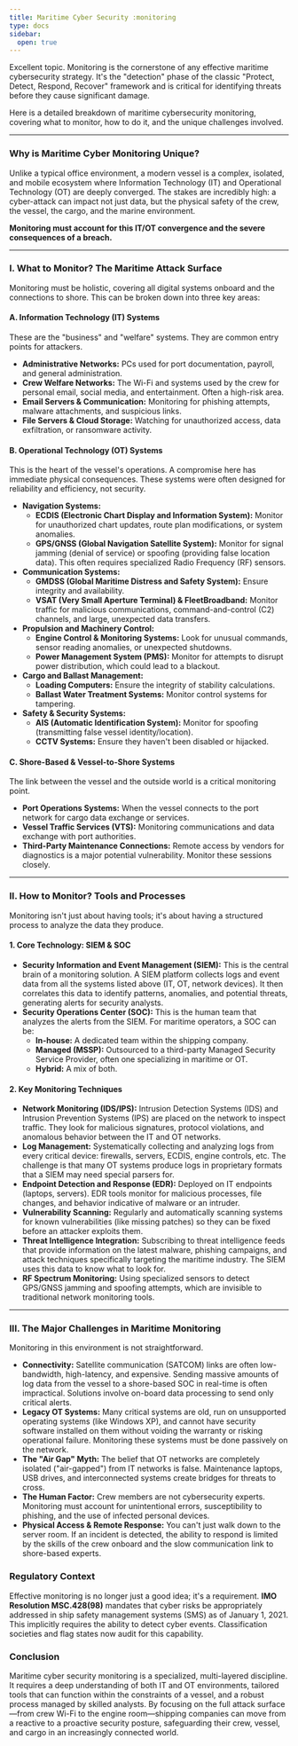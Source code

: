```yaml
---
title: Maritime Cyber Security :monitoring
type: docs
sidebar:
  open: true
---
```


Excellent topic. Monitoring is the cornerstone of any effective maritime cybersecurity strategy. It's the "detection" phase of the classic "Protect, Detect, Respond, Recover" framework and is critical for identifying threats before they cause significant damage.

Here is a detailed breakdown of maritime cybersecurity monitoring, covering what to monitor, how to do it, and the unique challenges involved.

---

### **Why is Maritime Cyber Monitoring Unique?**

Unlike a typical office environment, a modern vessel is a complex, isolated, and mobile ecosystem where Information Technology (IT) and Operational Technology (OT) are deeply converged. The stakes are incredibly high: a cyber-attack can impact not just data, but the physical safety of the crew, the vessel, the cargo, and the marine environment.

**Monitoring must account for this IT/OT convergence and the severe consequences of a breach.**

---

### **I. What to Monitor? The Maritime Attack Surface**

Monitoring must be holistic, covering all digital systems onboard and the connections to shore. This can be broken down into three key areas:

#### **A. Information Technology (IT) Systems**
These are the "business" and "welfare" systems. They are common entry points for attackers.
*   **Administrative Networks:** PCs used for port documentation, payroll, and general administration.
*   **Crew Welfare Networks:** The Wi-Fi and systems used by the crew for personal email, social media, and entertainment. Often a high-risk area.
*   **Email Servers & Communication:** Monitoring for phishing attempts, malware attachments, and suspicious links.
*   **File Servers & Cloud Storage:** Watching for unauthorized access, data exfiltration, or ransomware activity.

#### **B. Operational Technology (OT) Systems**
This is the heart of the vessel's operations. A compromise here has immediate physical consequences. These systems were often designed for reliability and efficiency, not security.
*   **Navigation Systems:**
    *   **ECDIS (Electronic Chart Display and Information System):** Monitor for unauthorized chart updates, route plan modifications, or system anomalies.
    *   **GPS/GNSS (Global Navigation Satellite System):** Monitor for signal jamming (denial of service) or spoofing (providing false location data). This often requires specialized Radio Frequency (RF) sensors.
*   **Communication Systems:**
    *   **GMDSS (Global Maritime Distress and Safety System):** Ensure integrity and availability.
    *   **VSAT (Very Small Aperture Terminal) & FleetBroadband:** Monitor traffic for malicious communications, command-and-control (C2) channels, and large, unexpected data transfers.
*   **Propulsion and Machinery Control:**
    *   **Engine Control & Monitoring Systems:** Look for unusual commands, sensor reading anomalies, or unexpected shutdowns.
    *   **Power Management System (PMS):** Monitor for attempts to disrupt power distribution, which could lead to a blackout.
*   **Cargo and Ballast Management:**
    *   **Loading Computers:** Ensure the integrity of stability calculations.
    *   **Ballast Water Treatment Systems:** Monitor control systems for tampering.
*   **Safety & Security Systems:**
    *   **AIS (Automatic Identification System):** Monitor for spoofing (transmitting false vessel identity/location).
    *   **CCTV Systems:** Ensure they haven't been disabled or hijacked.

#### **C. Shore-Based & Vessel-to-Shore Systems**
The link between the vessel and the outside world is a critical monitoring point.
*   **Port Operations Systems:** When the vessel connects to the port network for cargo data exchange or services.
*   **Vessel Traffic Services (VTS):** Monitoring communications and data exchange with port authorities.
*   **Third-Party Maintenance Connections:** Remote access by vendors for diagnostics is a major potential vulnerability. Monitor these sessions closely.

---

### **II. How to Monitor? Tools and Processes**

Monitoring isn't just about having tools; it's about having a structured process to analyze the data they produce.

#### **1. Core Technology: SIEM & SOC**
*   **Security Information and Event Management (SIEM):** This is the central brain of a monitoring solution. A SIEM platform collects logs and event data from all the systems listed above (IT, OT, network devices). It then correlates this data to identify patterns, anomalies, and potential threats, generating alerts for security analysts.
*   **Security Operations Center (SOC):** This is the human team that analyzes the alerts from the SIEM. For maritime operators, a SOC can be:
    *   **In-house:** A dedicated team within the shipping company.
    *   **Managed (MSSP):** Outsourced to a third-party Managed Security Service Provider, often one specializing in maritime or OT.
    *   **Hybrid:** A mix of both.

#### **2. Key Monitoring Techniques**
*   **Network Monitoring (IDS/IPS):** Intrusion Detection Systems (IDS) and Intrusion Prevention Systems (IPS) are placed on the network to inspect traffic. They look for malicious signatures, protocol violations, and anomalous behavior between the IT and OT networks.
*   **Log Management:** Systematically collecting and analyzing logs from every critical device: firewalls, servers, ECDIS, engine controls, etc. The challenge is that many OT systems produce logs in proprietary formats that a SIEM may need special parsers for.
*   **Endpoint Detection and Response (EDR):** Deployed on IT endpoints (laptops, servers). EDR tools monitor for malicious processes, file changes, and behavior indicative of malware or an intruder.
*   **Vulnerability Scanning:** Regularly and automatically scanning systems for known vulnerabilities (like missing patches) so they can be fixed before an attacker exploits them.
*   **Threat Intelligence Integration:** Subscribing to threat intelligence feeds that provide information on the latest malware, phishing campaigns, and attack techniques specifically targeting the maritime industry. The SIEM uses this data to know what to look for.
*   **RF Spectrum Monitoring:** Using specialized sensors to detect GPS/GNSS jamming and spoofing attempts, which are invisible to traditional network monitoring tools.

---

### **III. The Major Challenges in Maritime Monitoring**

Monitoring in this environment is not straightforward.

*   **Connectivity:** Satellite communication (SATCOM) links are often low-bandwidth, high-latency, and expensive. Sending massive amounts of log data from the vessel to a shore-based SOC in real-time is often impractical. Solutions involve on-board data processing to send only critical alerts.
*   **Legacy OT Systems:** Many critical systems are old, run on unsupported operating systems (like Windows XP), and cannot have security software installed on them without voiding the warranty or risking operational failure. Monitoring these systems must be done passively on the network.
*   **The "Air Gap" Myth:** The belief that OT networks are completely isolated ("air-gapped") from IT networks is false. Maintenance laptops, USB drives, and interconnected systems create bridges for threats to cross.
*   **The Human Factor:** Crew members are not cybersecurity experts. Monitoring must account for unintentional errors, susceptibility to phishing, and the use of infected personal devices.
*   **Physical Access & Remote Response:** You can't just walk down to the server room. If an incident is detected, the ability to respond is limited by the skills of the crew onboard and the slow communication link to shore-based experts.

### **Regulatory Context**

Effective monitoring is no longer just a good idea; it's a requirement. **IMO Resolution MSC.428(98)** mandates that cyber risks be appropriately addressed in ship safety management systems (SMS) as of January 1, 2021. This implicitly requires the ability to detect cyber events. Classification societies and flag states now audit for this capability.

### **Conclusion**

Maritime cyber security monitoring is a specialized, multi-layered discipline. It requires a deep understanding of both IT and OT environments, tailored tools that can function within the constraints of a vessel, and a robust process managed by skilled analysts. By focusing on the full attack surface—from crew Wi-Fi to the engine room—shipping companies can move from a reactive to a proactive security posture, safeguarding their crew, vessel, and cargo in an increasingly connected world.
